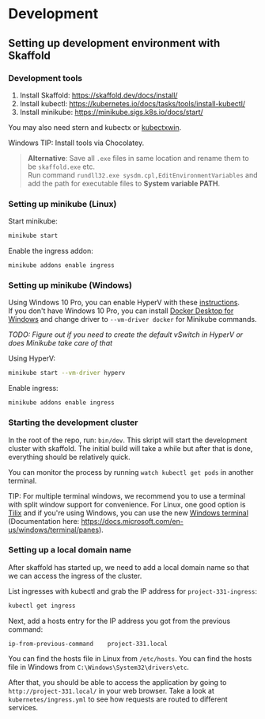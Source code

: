 # Development

## Setting up development environment with Skaffold

### Development tools

1. Install Skaffold: https://skaffold.dev/docs/install/
2. Install kubectl: https://kubernetes.io/docs/tasks/tools/install-kubectl/
3. Install minikube: https://minikube.sigs.k8s.io/docs/start/

You may also need stern and kubectx or [kubectxwin](https://github.com/thomasliddledba/kubectxwin).

Windows TIP: Install tools via Chocolatey.  
> **Alternative**: Save all `.exe` files in same location and rename them to be `skaffold.exe` etc.  
> Run command ```rundll32.exe sysdm.cpl,EditEnvironmentVariables``` and add the path for executable files to **System variable PATH**.

### Setting up minikube (Linux)

Start minikube:

```sh
minikube start
```

Enable the ingress addon:

```
minikube addons enable ingress
```

### Setting up minikube (Windows)

Using Windows 10 Pro, you can enable HyperV with these [instructions](https://docs.microsoft.com/en-us/virtualization/hyper-v-on-windows/quick-start/enable-hyper-v).  
If you don't have Windows 10 Pro, you can install [Docker Desktop for Windows](https://docs.docker.com/docker-for-windows/install/) and change driver to ```--vm-driver docker``` for Minikube commands.

*TODO: Figure out if you need to create the default vSwitch in HyperV or does Minikube take care of that*

Using HyperV:

```sh
minikube start --vm-driver hyperv
```

Enable ingress:
```
minikube addons enable ingress
```

### Starting the development cluster

In the root of the repo, run: `bin/dev`. This skript will start the development cluster with skaffold. The initial build will take a while but after that is done, everything should be relatively quick.

You can monitor the process by running `watch kubectl get pods` in another terminal.

TIP: For multiple terminal windows, we recommend you to use a terminal with split window support for convenience. For Linux, one good option is [Tilix](https://gnunn1.github.io/tilix-web/) and if you're using Windows, you can use the new [Windows terminal](https://github.com/microsoft/terminal) (Documentation here: https://docs.microsoft.com/en-us/windows/terminal/panes).


### Setting up a local domain name

After skaffold has started up, we need to add a local domain name so that we can access the ingress of the cluster.

List ingresses with kubectl and grab the IP address for `project-331-ingress`:

```sh
kubectl get ingress
```

Next, add a hosts entry for the IP address you got from the previous command:

```
ip-from-previous-command	project-331.local
```

You can find the hosts file in Linux from `/etc/hosts`.
You can find the hosts file in Windows from `C:\Windows\System32\drivers\etc`.

After that, you should be able to access the application by going to `http://project-331.local/` in your web browser. Take a look at `kubernetes/ingress.yml` to see how requests are routed to different services.
